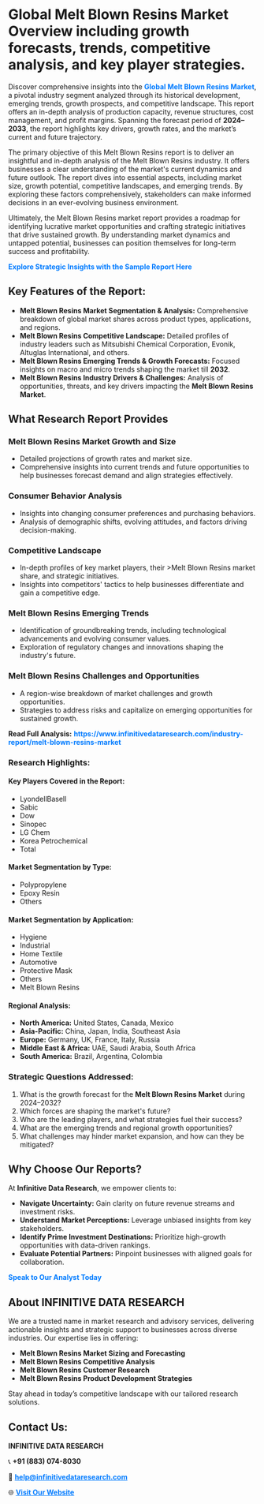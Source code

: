 <h1>Global Melt Blown Resins Market Overview including growth forecasts, trends, competitive analysis, and key player strategies.</h1>
<p>
Discover comprehensive insights into the 
<a href="https://www.infinitivedataresearch.com/industry-report/melt-blown-resins-market" rel="dofollow" style="color: #007BFF; text-decoration: none;"><strong>Global Melt Blown Resins Market</strong></a>, a pivotal industry segment analyzed through its historical development, emerging trends, growth prospects, and competitive landscape. This report offers an in-depth analysis of production capacity, revenue structures, cost management, and profit margins. Spanning the forecast period of <strong>2024–2033</strong>, the report highlights key drivers, growth rates, and the market’s current and future trajectory.
</p>
<p>
The primary objective of this Melt Blown Resins report is to deliver an insightful and in-depth analysis of the Melt Blown Resins industry. It offers businesses a clear understanding of the market's current dynamics and future outlook. The report dives into essential aspects, including market size, growth potential, competitive landscapes, and emerging trends. By exploring these factors comprehensively, stakeholders can make informed decisions in an ever-evolving business environment.
</p>
<p>
Ultimately, the Melt Blown Resins market report provides a roadmap for identifying lucrative market opportunities and crafting strategic initiatives that drive sustained growth. By understanding market dynamics and untapped potential, businesses can position themselves for long-term success and profitability.
</p>
<p>
<a href="https://www.infinitivedataresearch.com/request-sample/reportId=103380" style="color: #007BFF; text-decoration: none;"><strong>Explore Strategic Insights with the Sample Report Here</strong></a>
</p>

<h2>Key Features of the Report:</h2>
<ul>
<li><strong>Melt Blown Resins Market Segmentation & Analysis:</strong> Comprehensive breakdown of global market shares across product types, applications, and regions.</li>
<li><strong>Melt Blown Resins Competitive Landscape:</strong> Detailed profiles of industry leaders such as Mitsubishi Chemical Corporation, Evonik, Altuglas International, and others.</li>
<li><strong>Melt Blown Resins Emerging Trends & Growth Forecasts:</strong> Focused insights on macro and micro trends shaping the market till <strong>2032</strong>.</li>
<li><strong>Melt Blown Resins Industry Drivers & Challenges:</strong> Analysis of opportunities, threats, and key drivers impacting the <strong>Melt Blown Resins Market</strong>.</li>
</ul>

<h2>What Research Report Provides</h2>
<h3>Melt Blown Resins Market Growth and Size</h3>
<ul>
<li>Detailed projections of growth rates and market size.</li>
<li>Comprehensive insights into current trends and future opportunities to help businesses forecast demand and align strategies effectively.</li>
</ul>

<h3>Consumer Behavior Analysis</h3>
<ul>
<li>Insights into changing consumer preferences and purchasing behaviors.</li>
<li>Analysis of demographic shifts, evolving attitudes, and factors driving decision-making.</li>
</ul>

<h3>Competitive Landscape</h3>
<ul>
<li>In-depth profiles of key market players, their >Melt Blown Resins market share, and strategic initiatives.</li>
<li>Insights into competitors' tactics to help businesses differentiate and gain a competitive edge.</li>
</ul>

<h3>Melt Blown Resins Emerging Trends</h3>
<ul>
<li>Identification of groundbreaking trends, including technological advancements and evolving consumer values.</li>
<li>Exploration of regulatory changes and innovations shaping the industry's future.</li>
</ul>

<h3>Melt Blown Resins Challenges and Opportunities</h3>
<ul>
<li>A region-wise breakdown of market challenges and growth opportunities.</li>
<li>Strategies to address risks and capitalize on emerging opportunities for sustained growth.</li>
</ul>
<p><strong>Read Full Analysis:</strong> <a href="https://www.infinitivedataresearch.com/industry-report/melt-blown-resins-market" rel="dofollow" style="color: #007BFF; text-decoration: none;"><strong>https://www.infinitivedataresearch.com/industry-report/melt-blown-resins-market</strong></a></p>
<h3>Research Highlights:</h3>
<h4>Key Players Covered in the Report:</h4>
<ul><li>LyondellBasell</li><li>Sabic</li><li>Dow</li><li>Sinopec</li><li>LG Chem</li><li>Korea Petrochemical</li><li>Total</li></ul>
<h4>Market Segmentation by Type:</h4>
<ul><li>Polypropylene</li><li>Epoxy Resin</li><li>Others</li></ul>
<h4>Market Segmentation by Application:</h4>
<ul><li>Hygiene</li><li>Industrial</li><li>Home Textile</li><li>Automotive</li><li>Protective Mask</li><li>Others</li><li>Melt Blown Resins</li></ul>

<h4>Regional Analysis:</h4>
<ul>
<li><strong>North America:</strong> United States, Canada, Mexico</li>
<li><strong>Asia-Pacific:</strong> China, Japan, India, Southeast Asia</li>
<li><strong>Europe:</strong> Germany, UK, France, Italy, Russia</li>
<li><strong>Middle East & Africa:</strong> UAE, Saudi Arabia, South Africa</li>
<li><strong>South America:</strong> Brazil, Argentina, Colombia</li>
</ul>

<h3>Strategic Questions Addressed:</h3>
<ol>
<li>What is the growth forecast for the <strong>Melt Blown Resins Market</strong> during 2024–2032?</li>
<li>Which forces are shaping the market's future?</li>
<li>Who are the leading players, and what strategies fuel their success?</li>
<li>What are the emerging trends and regional growth opportunities?</li>
<li>What challenges may hinder market expansion, and how can they be mitigated?</li>
</ol>

<h2>Why Choose Our Reports?</h2>
<p>At <strong>Infinitive Data Research</strong>, we empower clients to:</p>
<ul>
<li><strong>Navigate Uncertainty:</strong> Gain clarity on future revenue streams and investment risks.</li>
<li><strong>Understand Market Perceptions:</strong> Leverage unbiased insights from key stakeholders.</li>
<li><strong>Identify Prime Investment Destinations:</strong> Prioritize high-growth opportunities with data-driven rankings.</li>
<li><strong>Evaluate Potential Partners:</strong> Pinpoint businesses with aligned goals for collaboration.</li>
</ul>
<p><a href="https://www.infinitivedataresearch.com/industry-report/melt-blown-resins-market" rel="dofollow" style="color: #007BFF; text-decoration: none;"><strong>Speak to Our Analyst Today</strong></a></p>

<h2>About INFINITIVE DATA RESEARCH</h2>
<p>We are a trusted name in market research and advisory services, delivering actionable insights and strategic support to businesses across diverse industries. Our expertise lies in offering:</p>
<ul>
<li><strong>Melt Blown Resins Market Sizing and Forecasting</strong></li>
<li><strong>Melt Blown Resins Competitive Analysis</strong></li>
<li><strong>Melt Blown Resins Customer Research</strong></li>
<li><strong>Melt Blown Resins Product Development Strategies</strong></li>
</ul>
<p>Stay ahead in today’s competitive landscape with our tailored research solutions.</p>

<h2>Contact Us:</h2>
<p><strong>INFINITIVE DATA RESEARCH</strong></p>
<p>📞 <strong>+91 (883) 074-8030</strong></p>
<p>📧 <strong><a href="mailto:help@infinitivedataresearch.com" style="color: #007BFF;">help@infinitivedataresearch.com</a></strong></p>
<p>🌐 <strong><a href="https://www.infinitivedataresearch.com" rel="dofollow" style="color: #007BFF;">Visit Our Website</a></strong></p>